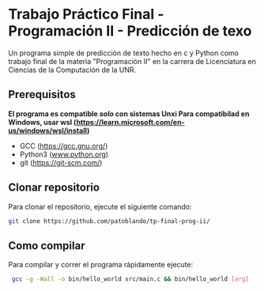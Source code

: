 
<br />
  <h3 align="center"></h3>

  <p align="center">
    
  </p>
</div>

# Trabajo Práctico Final - Programación II - Predicción de texo

Un programa simple de predicción de texto hecho en c y Python como trabajo final de la materia "Programación II" en la carrera de Licenciatura en Ciencias de la Computación de la UNR.

## Prerequisitos
**El programa es compatible _solo_ con sistemas Unxi
Para compatibilad en Windows, usar wsl (https://learn.microsoft.com/en-us/windows/wsl/install)**

- GCC (https://gcc.gnu.org/)
- Python3 (www.python.org)
- git (https://git-scm.com/)

## Clonar repositorio  

  Para clonar el repositorio, ejecute el siguiente comando:
  
  ```sh
  git clone https://github.com/patoblando/tp-final-prog-ii/
  ```
  
## Como compilar

Para compilar y correr el programa rápidamente ejecute:

 ```sh
  gcc -g -Wall -o bin/hello_world src/main.c && bin/hello_world [arg]
  ```
